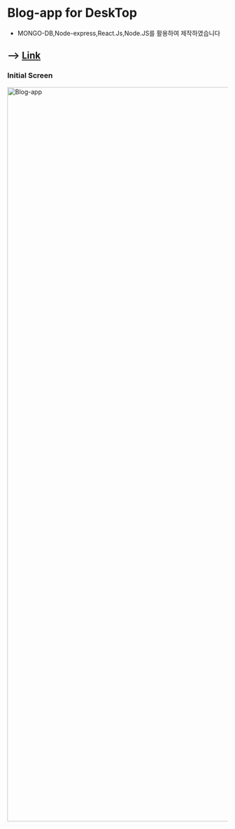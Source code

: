 # Blog-app for DeskTop

- MONGO-DB,Node-express,React.Js,Node.JS를 활용하여 제작하였습니다

## --> [Link](https://kdn-blog.herokuapp.com/)

### Initial Screen
<img width="1678" alt="Blog-app" src="https://user-images.githubusercontent.com/91298955/152676245-dbc74f99-7143-4e92-9803-a9bae5b51b4a.png">
